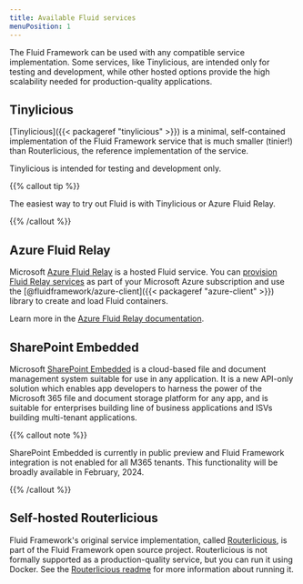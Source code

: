 ```yaml
---
title: Available Fluid services
menuPosition: 1
---
```


The Fluid Framework can be used with any compatible service implementation. Some services, like Tinylicious, are intended only for testing and development, while other hosted options provide the high scalability needed for production-quality applications.

## Tinylicious

[Tinylicious]({{< packageref "tinylicious" >}}) is a minimal, self-contained implementation of the Fluid Framework service that is much smaller (tinier!) than Routerlicious, the reference implementation of the service.

Tinylicious is intended for testing and development only.

{{% callout tip %}}

The easiest way to try out Fluid is with Tinylicious or Azure Fluid Relay.

{{% /callout %}}

## Azure Fluid Relay

Microsoft [Azure Fluid Relay](https://aka.ms/azurefluidrelay) is a hosted Fluid service. You can [provision Fluid Relay services](https://docs.microsoft.com/azure/azure-fluid-relay/how-tos/provision-fluid-azure-portal) as part of your Microsoft Azure subscription and use the [@fluidframework/azure-client]({{< packageref "azure-client" >}}) library to create and load Fluid containers.

Learn more in the [Azure Fluid Relay documentation](https://aka.ms/azurefluidrelaydocs).

## SharePoint Embedded

Microsoft [SharePoint Embedded](https://learn.microsoft.com/en-us/sharepoint/dev/embedded/overview) is a cloud-based file and document management system suitable for use in any application. It is a new API-only solution which enables app developers to harness the power of the Microsoft 365 file and document storage platform for any app, and is suitable for enterprises building line of business applications and ISVs building multi-tenant applications.

{{% callout note %}}

SharePoint Embedded is currently in public preview and Fluid Framework integration is not enabled for all M365 tenants. This functionality will be broadly available in February, 2024.

{{% /callout %}}

## Self-hosted Routerlicious

Fluid Framework's original service implementation, called [Routerlicious][r11s], is part of the Fluid Framework open source project. Routerlicious is not formally supported as a production-quality service, but you can run it using Docker. See the [Routerlicious readme][r11s] for more information about running it.

[r11s]: https://github.com/microsoft/FluidFramework/tree/main/server#readme
